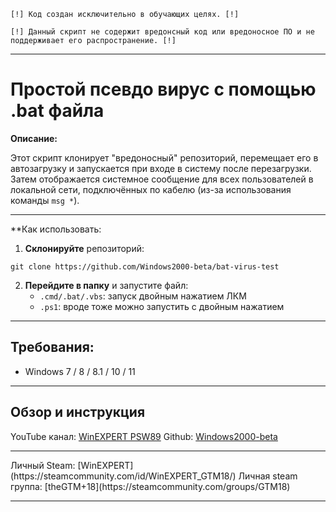 `[!] Код создан исключительно в обучающих целях. [!]`

`[!] Данный скрипт не содержит вредонсный код или вредоносное ПО и не поддерживает его распространение. [!]`

---
# Простой псевдо вирус с помощью .bat файла

**Описание:**

Этот скрипт клонирует "вредоносный" репозиторий, перемещает его в автозагрузку и запускается при входе в систему после перезагрузки. Затем отображается системное сообщение для всех пользователей в локальной сети, подключённых по кабелю (из-за использования команды `msg *`).

<hr>
**Как использовать:

1. **Склонируйте** репозиторий:
    
``` Console
git clone https://github.com/Windows2000-beta/bat-virus-test
```
    
2. **Перейдите в папку** и запустите файл:
    - `.cmd/.bat/.vbs`: запуск двойным нажатием ЛКМ 
    - `.ps1`: вроде тоже можно запустить с двойным нажатием
---
##  **Требования:**

- Windows 7 / 8 / 8.1 / 10 / 11
<hr>

## **Обзор и инструкция**
YouTube канал: [WinEXPERT PSW89](https://www.youtube.com/@WinEXPERT_PSW89)
Github: [Windows2000-beta](https://github.com/Windows2000-beta)
<hr>
Личный Steam: [WinEXPERT](https://steamcommunity.com/id/WinEXPERT_GTM18/)
Личная steam группа: [theGTM+18](https://steamcommunity.com/groups/GTM18)


---
